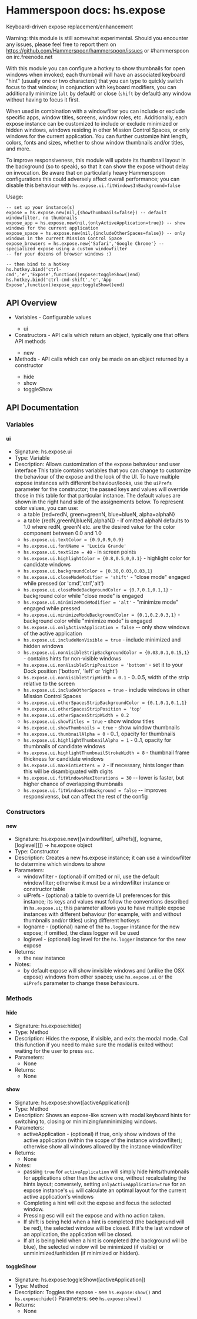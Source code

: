 # Hammerspoon docs: hs.expose

Keyboard-driven expose replacement/enhancement

Warning: this module is still somewhat experimental.
Should you encounter any issues, please feel free to report them on https://github.com/Hammerspoon/hammerspoon/issues
or #hammerspoon on irc.freenode.net

With this module you can configure a hotkey to show thumbnails for open windows when invoked; each thumbnail will have
an associated keyboard "hint" (usually one or two characters) that you can type to quickly switch focus to that
window; in conjunction with keyboard modifiers, you can additionally minimize (`alt` by default) or close
(`shift` by default) any window without having to focus it first.

When used in combination with a windowfilter you can include or exclude specific apps, window titles, screens,
window roles, etc. Additionally, each expose instance can be customized to include or exclude minimized or hidden windows,
windows residing in other Mission Control Spaces, or only windows for the current application. You can further customize
hint length, colors, fonts and sizes, whether to show window thumbnails and/or titles, and more.

To improve responsiveness, this module will update its thumbnail layout in the background (so to speak), so that it
can show the expose without delay on invocation. Be aware that on particularly heavy Hammerspoon configurations
this could adversely affect overall performance; you can disable this behaviour with
`hs.expose.ui.fitWindowsInBackground=false`

Usage:
```
-- set up your instance(s)
expose = hs.expose.new(nil,{showThumbnails=false}) -- default windowfilter, no thumbnails
expose_app = hs.expose.new(nil,{onlyActiveApplication=true}) -- show windows for the current application
expose_space = hs.expose.new(nil,{includeOtherSpaces=false}) -- only windows in the current Mission Control Space
expose_browsers = hs.expose.new{'Safari','Google Chrome'} -- specialized expose using a custom windowfilter
-- for your dozens of browser windows :)

-- then bind to a hotkey
hs.hotkey.bind('ctrl-cmd','e','Expose',function()expose:toggleShow()end)
hs.hotkey.bind('ctrl-cmd-shift','e','App Expose',function()expose_app:toggleShow()end)
```

## API Overview
* Variables - Configurable values</li>
  * ui
* Constructors - API calls which return an object, typically one that offers API methods</li>
  * new
* Methods - API calls which can only be made on an object returned by a constructor</li>
  * hide
  * show
  * toggleShow

## API Documentation

### Variables

#### ui
  * Signature: hs.expose.ui
  * Type: Variable
  * Description: Allows customization of the expose behaviour and user interface
  This table contains variables that you can change to customize the behaviour of the expose and the look of the UI.
    To have multiple expose instances with different behaviour/looks, use the `uiPrefs` parameter for the constructor;
    the passed keys and values will override those in this table for that particular instance.
    The default values are shown in the right hand side of the assignements below.
    To represent color values, you can use:
     * a table {red=redN, green=greenN, blue=blueN, alpha=alphaN}
     * a table {redN,greenN,blueN[,alphaN]} - if omitted alphaN defaults to 1.0
    where redN, greenN etc. are the desired value for the color component between 0.0 and 1.0
     * `hs.expose.ui.textColor = {0.9,0.9,0.9}`
     * `hs.expose.ui.fontName = 'Lucida Grande'`
     * `hs.expose.ui.textSize = 40` - in screen points
     * `hs.expose.ui.highlightColor = {0.8,0.5,0,0.1}` - highlight color for candidate windows
     * `hs.expose.ui.backgroundColor = {0.30,0.03,0.03,1}`
     * `hs.expose.ui.closeModeModifier = 'shift'` - "close mode" engaged while pressed (or 'cmd','ctrl','alt')
     * `hs.expose.ui.closeModeBackgroundColor = {0.7,0.1,0.1,1}` - background color while "close mode" is engaged
     * `hs.expose.ui.minimizeModeModifier = 'alt'` - "minimize mode" engaged while pressed
     * `hs.expose.ui.minimizeModeBackgroundColor = {0.1,0.2,0.3,1}` - background color while "minimize mode" is engaged
     * `hs.expose.ui.onlyActiveApplication = false` -- only show windows of the active application
     * `hs.expose.ui.includeNonVisible = true` - include minimized and hidden windows
     * `hs.expose.ui.nonVisibleStripBackgroundColor = {0.03,0.1,0.15,1}` - contains hints for non-visible windows
     * `hs.expose.ui.nonVisibleStripPosition = 'bottom'` - set it to your Dock position ('bottom', 'left' or 'right')
     * `hs.expose.ui.nonVisibleStripWidth = 0.1` - 0..0.5, width of the strip relative to the screen
     * `hs.expose.ui.includeOtherSpaces = true` - include windows in other Mission Control Spaces
     * `hs.expose.ui.otherSpacesStripBackgroundColor = {0.1,0.1,0.1,1}`
     * `hs.expose.ui.otherSpacesStripPosition = 'top'`
     * `hs.expose.ui.otherSpacesStripWidth = 0.2`
     * `hs.expose.ui.showTitles = true` - show window titles
     * `hs.expose.ui.showThumbnails = true` - show window thumbnails
     * `hs.expose.ui.thumbnailAlpha = 0` - 0..1, opacity for thumbnails
     * `hs.expose.ui.highlightThumbnailAlpha = 1` - 0..1, opacity for thumbnails of candidate windows
     * `hs.expose.ui.highlightThumbnailStrokeWidth = 8` - thumbnail frame thickness for candidate windows
     * `hs.expose.ui.maxHintLetters = 2` - if necessary, hints longer than this will be disambiguated with digits
     * `hs.expose.ui.fitWindowsMaxIterations = 30` -- lower is faster, but higher chance of overlapping thumbnails
     * `hs.expose.ui.fitWindowsInBackground = false` -- improves responsivenss, but can affect the rest of the config

### Constructors

#### new
  * Signature: hs.expose.new([windowfilter[, uiPrefs][, logname, [loglevel]]]) -> hs.expose object
  * Type: Constructor
  * Description: Creates a new hs.expose instance; it can use a windowfilter to determine which windows to show
  * Parameters:
     * windowfilter - (optional) if omitted or nil, use the default windowfilter; otherwise it must be a windowfilter
       instance or constructor table
     * uiPrefs - (optional) a table to override UI preferences for this instance; its keys and values
       must follow the conventions described in `hs.expose.ui`; this parameter allows you to have multiple
       expose instances with different behaviour (for example, with and without thumbnails and/or titles)
       using different hotkeys
     * logname - (optional) name of the `hs.logger` instance for the new expose; if omitted, the class logger will be used
     * loglevel - (optional) log level for the `hs.logger` instance for the new expose
  * Returns:
     * the new instance
  * Notes:
      * by default expose will show invisible windows and (unlike the OSX expose) windows from other spaces; use
        `hs.expose.ui` or the `uiPrefs` parameter to change these behaviours.

### Methods

#### hide
  * Signature: hs.expose:hide()
  * Type: Method
  * Description: Hides the expose, if visible, and exits the modal mode.
  Call this function if you need to make sure the modal is exited without waiting for the user to press `esc`.
  * Parameters:
     * None
  * Returns:
     * None

#### show
  * Signature: hs.expose:show([activeApplication])
  * Type: Method
  * Description: Shows an expose-like screen with modal keyboard hints for switching to, closing or minimizing/unminimizing windows.
  * Parameters:
     * activeApplication - (optional) if true, only show windows of the active application (within the
      scope of the instance windowfilter); otherwise show all windows allowed by the instance windowfilter
  * Returns:
     * None
  * Notes:
     * passing `true` for `activeApplication` will simply hide hints/thumbnails for applications other
       than the active one, without recalculating the hints layout; conversely, setting `onlyActiveApplication=true`
       for an expose instance's `ui` will calculate an optimal layout for the current active application's windows
     * Completing a hint will exit the expose and focus the selected window.
     * Pressing esc will exit the expose and with no action taken.
     * If shift is being held when a hint is completed (the background will be red), the selected
       window will be closed. If it's the last window of an application, the application will be closed.
     * If alt is being held when a hint is completed (the background will be blue), the selected
       window will be minimized (if visible) or unminimized/unhidden (if minimized or hidden).

#### toggleShow
  * Signature: hs.expose:toggleShow([activeApplication])
  * Type: Method
  * Description: Toggles the expose - see `hs.expose:show()` and `hs.expose:hide()`
  Parameters: see `hs.expose:show()`
  * Returns:
     * None
